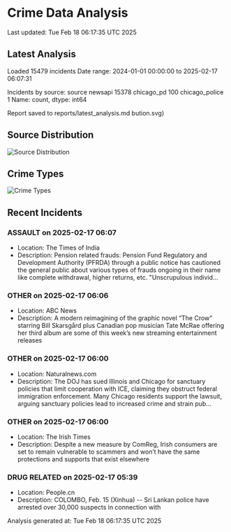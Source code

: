 # Crime Data Analysis
Last updated: Tue Feb 18 06:17:35 UTC 2025

## Latest Analysis

Loaded 15479 incidents
Date range: 2024-01-01 00:00:00 to 2025-02-17 06:07:31

Incidents by source:
source
newsapi           15378
chicago_pd          100
chicago_police        1
Name: count, dtype: int64

Report saved to reports/latest_analysis.md
bution.svg)

## Source Distribution
![Source Distribution](images/source_distribution.svg)

## Crime Types
![Crime Types](images/crime_types.svg)

## Recent Incidents

### ASSAULT on 2025-02-17 06:07
- Location: The Times of India
- Description: Pension related frauds: Pension Fund Regulatory and Development Authority (PFRDA) through a public notice has cautioned the general public about various types of frauds ongoing in their name like complete withdrawal, higher returns, etc. "Unscrupulous individ…


### OTHER on 2025-02-17 06:06
- Location: ABC News
- Description: A modern reimagining of the graphic novel “The Crow” starring Bill Skarsgård plus Canadian pop musician Tate McRae offering her third album are some of this week’s new streaming entertainment releases


### OTHER on 2025-02-17 06:00
- Location: Naturalnews.com
- Description: The DOJ has sued Illinois and Chicago for sanctuary policies that limit cooperation with ICE, claiming they obstruct federal immigration enforcement. Many Chicago residents support the lawsuit, arguing sanctuary policies lead to increased crime and strain pub…


### OTHER on 2025-02-17 06:00
- Location: The Irish Times
- Description: Despite a new measure by ComReg, Irish consumers are set to remain vulnerable to scammers and won’t have the same protections and supports that exist elsewhere


### DRUG RELATED on 2025-02-17 05:39
- Location: People.cn
- Description: COLOMBO, Feb. 15 (Xinhua) -- Sri Lankan police have arrested over 30,000 suspects in connection with

Analysis generated at: Tue Feb 18 06:17:35 UTC 2025

